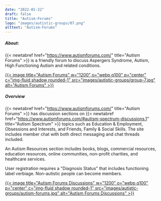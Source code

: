 ```yaml
---
date: "2022-01-22"
draft: false
title: "Autism-Forums"
logo: "images/autistic-groups/07.png"
alttext: "Autism-Forums"
---
```


##### About:
{{< newtabref  href="https://www.autismforums.com/" title="Autism Forums" >}} is a friendly forum to discuss Aspergers Syndrome, Autism, High Functioning Autism and related conditions.

<a href="https://www.autismforums.com/" rel="external" target="_blank">{{< image title="Autism Forums" w="1200" o="webp q100" p="center" c="img-fluid shadow rounded-1" src="images/autistic-groups/group-7.jpg" alt="Autism Forums" >}}</a>

##### Overview
{{< newtabref  href="https://www.autismforums.com/" title="Autism Forums" >}} has discussion sections on {{< newtabref  href="https://www.autismforums.com/#autism-spectrum-discussions.1" title="Autism Spectrum" >}} topics such as Education & Employment, Obsessions and Interests, and Friends, Family & Social Skills. The site includes member chat with both direct messaging and chat threads included.

An Autism Resources section includes books, blogs, commercial resources, education resources, online communities, non-profit charities, and healthcare services.

User registration requires a "Diagnosis Status" that includes functioning label verbiage. Non-autistic people can become members.

<a href="https://www.autismforums.com/#autism-spectrum-discussions.1" rel="external" target="_blank">{{< image title="Autism Forums Discussions" w="1200" o="webp q100" p="center" c="img-fluid shadow rounded-1" src="images/autistic-groups/autism-forums.jpg" alt="Autism Forums Discussions" >}}</a>